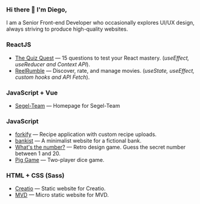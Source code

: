 ### Hi there 👋 I'm Diego,

I am a Senior Front-end Developer who occasionally explores UI/UX design, always striving to produce high-quality websites.

<h3>ReactJS</h3>
<ul>
  <li>
    <a href="https://diego-1881.github.io/quiz-quest/" target="_blank">The Quiz Quest</a> — 15 questions to test your React mastery. (<i>useEffect, useReducer and Context API</i>).
  </li>
  <li>
    <a href="https://diego-1881.github.io/reelrumble/" target="_blank">ReelRumble</a> — Discover, rate, and manage movies. (<i>useState, useEffect, custom hooks and API Fetch</i>).
  </li>
</ul>

<h3>JavaScript + Vue</h3>
<ul>
  <li>
    <a href="https://diego-1881.github.io/segel-team/dist/" target="_blank">Segel-Team</a> — Homepage for Segel-Team
  </li>
</ul>

<h3>JavaScript</h3>
<ul>
  <li>
    <a href="https://forkify-diego-1881.netlify.app/" target="_blank">forkify</a> — Recipe application with custom recipe uploads.
  </li>
  <li>
    <a href="https://diego-1881.github.io/bankist/" target="_blank">bankist</a> — A minimalist website for a fictional bank.
  </li>
  <li>
    <a href="https://diego-1881.github.io/whats-the-number/" target="_blank">What's the number?</a> — Retro design game. Guess the secret number between 1 and 20.
  </li>
  <li>
    <a href="https://diego-1881.github.io/pig-game/" target="_blank">Pig Game</a> — Two-player dice game.
  </li>
</ul>

<h3>HTML + CSS (Sass)</h3>
<ul>
  <li>
    <a href="https://diego-1881.github.io/creatio/" target="_blank">Creatio</a> — Static website for Creatio.
  </li>
  <li>
    <a href="https://diego-1881.github.io/mvd/" target="_blank">MVD</a> — Micro static website for MVD.
  </li>
</ul>
